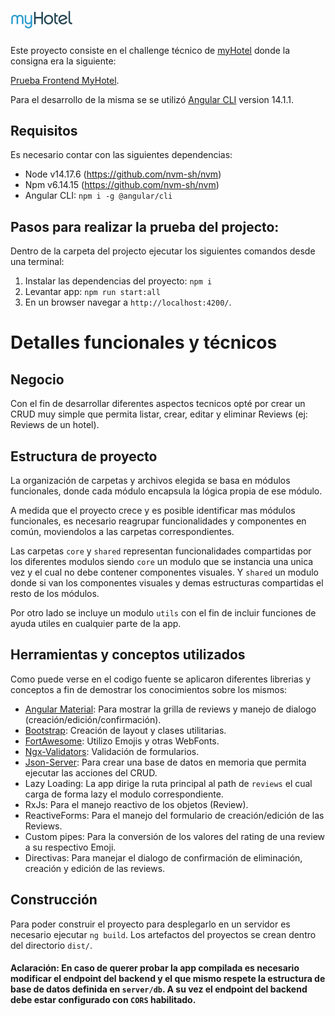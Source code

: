 # <img src="src/assets/images/myhotel.png" width="100">


Este proyecto consiste en el challenge técnico de [myHotel](https://myhotel.cl) donde la consigna era la siguiente:

[Prueba Frontend MyHotel](https://gitlab.com/myhotel-enunciados/front-engineer-test/-/blob/master/front1.md).

Para el desarrollo de la misma se se utilizó [Angular CLI](https://github.com/angular/angular-cli) version 14.1.1.


## Requisitos

Es necesario contar con las siguientes dependencias:

- Node v14.17.6 (https://github.com/nvm-sh/nvm)
- Npm v6.14.15 (https://github.com/nvm-sh/nvm)
- Angular CLI: `npm i -g @angular/cli`


## Pasos para realizar la prueba del projecto:

Dentro de la carpeta del projecto ejecutar los siguientes comandos desde una terminal: 

1. Instalar las dependencias del proyecto: `npm i`
2. Levantar app: `npm run start:all`
3. En un browser navegar a `http://localhost:4200/`.


# Detalles funcionales y técnicos

## Negocio

Con el fin de desarrollar diferentes aspectos tecnicos opté por crear un CRUD muy simple que permita listar, crear, editar y eliminar Reviews (ej: Reviews de un hotel).

## Estructura de proyecto

La organización de carpetas y archivos elegida se basa en módulos funcionales, donde cada módulo encapsula la lógica propia de ese módulo.

A medida que el proyecto crece y es posible identificar mas módulos funcionales, es necesario reagrupar funcionalidades y componentes en común, moviendolos a las carpetas correspondientes.

Las carpetas `core` y `shared` representan funcionalidades compartidas por los diferentes modulos siendo `core` un modulo que se instancia una unica vez y el cual no debe contener componentes visuales. Y `shared` un modulo donde si van los componentes visuales y demas estructuras compartidas el resto de los módulos.

Por otro lado se incluye un modulo `utils` con el fin de incluir funciones de ayuda utiles en cualquier parte de la app.

## Herramientas y conceptos utilizados

Como puede verse en el codigo fuente se aplicaron diferentes librerias y conceptos a fin de demostrar los conocimientos sobre los mismos:

* [Angular Material](https://material.angular.io/): Para mostrar la grilla de reviews y manejo de dialogo (creación/edición/confirmación).
* [Bootstrap](https://getbootstrap.com/): Creación de layout y clases utilitarias.
* [FortAwesome](https://fortawesome.com/): Utilizo Emojis y otras WebFonts.
* [Ngx-Validators](https://github.com/Nightapes/ngx-validators): Validación de formularios.
* [Json-Server](https://github.com/typicode/json-server): Para crear una base de datos en memoria que permita ejecutar las acciones del CRUD.
* Lazy Loading: La app dirige la ruta principal al path de `reviews` el cual carga de forma lazy el modulo correspondiente.
* RxJs: Para el manejo reactivo de los objetos (Review).
* ReactiveForms: Para el manejo del formulario de creación/edición de las Reviews.
* Custom pipes: Para la conversión de los valores del rating de una review a su respectivo Emoji.
* Directivas: Para manejar el dialogo de confirmación de eliminación, creación y edición de las reviews.

## Construcción

Para poder construir el proyecto para desplegarlo en un servidor es necesario ejecutar `ng build`. Los artefactos del proyectos se crean dentro del directorio `dist/`. 

#### **Aclaración**: En caso de querer probar la app compilada es necesario modificar el endpoint del backend y el que mismo respete la estructura de base de datos definida en `server/db`. A su vez el endpoint del backend debe estar configurado con `CORS` habilitado.
